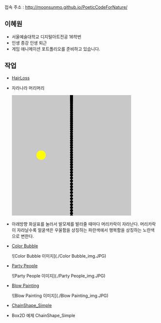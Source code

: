 접속 주소 : <http://moonsunmo.github.io/PoeticCodeForNature/>


## 이혜원
 * 서울예술대학교 디지털아트전공 16학번
 * 인생 종강 인생 퇴근
 * 게임 애니메이션 포트폴리오를 준비하고 있습니다.

## 작업
 * [HairLoss](./HairLoss/)
  - 자라나라 머리머리

    ![HairLoss 이미지](./HairLoss_img.JPG)

  - 아래방향 화살표를 눌러서 발모제를 발라줄 때마다 머리카락이 자라난다.
    머리카락이 자라날수록 얼굴색은 우울함을 상징하는 파란색에서 행복함을 상징하는 노란색으로 변한다.

 * [Color Bubble](https://editor.p5js.org/vvee2929@gmail.com/sketches/60lGoNa8G)

    ![Color Bubble 이미지](./Color Bubble_img.JPG)

 * [Party People](https://editor.p5js.org/vvee2929@gmail.com/sketches/G9nlXeyWu)

    ![Party People 이미지](./Party People_img.JPG)

 * [Blow Painting](https://editor.p5js.org/vvee2929@gmail.com/sketches/9j42u0FN3)

    ![Blow Painting 이미지](./Blow Painting_img.JPG)

 * [ChainShape_Simple](./ChainShape_Simple/)
  - Box2D 예제 ChainShape_Simple
